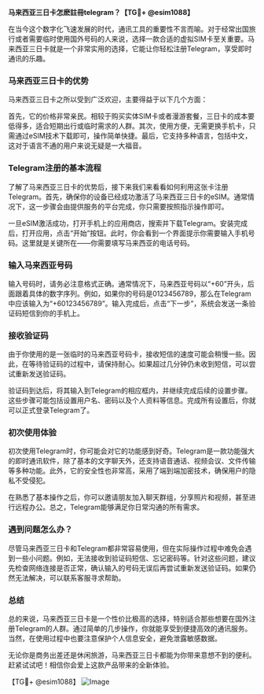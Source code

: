 **马来西亚三日卡怎麽註冊telegram？【TG💪+ @esim1088】**

在当今这个数字化飞速发展的时代，通讯工具的重要性不言而喻。对于经常出国旅行或者需要临时使用国外号码的人来说，选择一款合适的虚拟SIM卡至关重要。马来西亚三日卡就是一个非常实用的选择，它能让你轻松注册Telegram，享受即时通讯的乐趣。

### 马来西亚三日卡的优势

马来西亚三日卡之所以受到广泛欢迎，主要得益于以下几个方面：

首先，它的价格非常亲民。相较于购买实体SIM卡或者漫游套餐，三日卡的成本要低得多，适合短期出行或临时需求的人群。其次，使用方便，无需更换手机卡，只需通过eSIM技术下载即可，操作简单快捷。最后，它支持多种语言，包括中文，这对于语言不通的用户来说无疑是一大福音。

### Telegram注册的基本流程

了解了马来西亚三日卡的优势后，接下来我们来看看如何利用这张卡注册Telegram。首先，确保你的设备已经成功激活了马来西亚三日卡的eSIM。通常情况下，这一步骤会由提供服务的平台完成，你只需要按照指示操作即可。

一旦eSIM激活成功，打开手机上的应用商店，搜索并下载Telegram。安装完成后，打开应用，点击“开始”按钮。此时，你会看到一个界面提示你需要输入手机号码。这里就是关键所在——你需要填写马来西亚的电话号码。

### 输入马来西亚号码

输入号码时，请务必注意格式正确。通常情况下，马来西亚号码以“+60”开头，后面跟着具体的数字序列。例如，如果你的号码是0123456789，那么在Telegram中应该输入为“+60123456789”。输入完成后，点击“下一步”，系统会发送一条验证码短信到你的手机上。

### 接收验证码

由于你使用的是一张临时的马来西亚号码卡，接收短信的速度可能会稍慢一些。因此，在等待验证码的过程中，请保持耐心。如果超过几分钟仍未收到短信，可以尝试重新发送验证码。

验证码到达后，将其输入到Telegram的相应框内，并继续完成后续的设置步骤。这些步骤可能包括设置用户名、密码以及个人资料等信息。完成所有设置后，你就可以正式登录Telegram了。

### 初次使用体验

初次使用Telegram时，你可能会对它的功能感到好奇。Telegram是一款功能强大的即时通讯软件，除了基本的文字聊天外，还支持语音通话、视频会议、文件传输等多种功能。此外，它的安全性也非常高，采用了端到端加密技术，确保用户的隐私不受侵犯。

在熟悉了基本操作之后，你可以邀请朋友加入聊天群组，分享照片和视频，甚至进行远程办公。总之，Telegram能够满足你日常沟通的所有需求。

### 遇到问题怎么办？

尽管马来西亚三日卡和Telegram都非常容易使用，但在实际操作过程中难免会遇到一些小问题。例如，无法接收到验证码短信、忘记密码等。针对这些问题，建议先检查网络连接是否正常，确认输入的号码无误后再尝试重新发送验证码。如果仍然无法解决，可以联系客服寻求帮助。

### 总结

总的来说，马来西亚三日卡是一个性价比极高的选择，特别适合那些想要在国外注册Telegram的人群。通过简单的几步操作，你就能享受到便捷高效的通讯服务。当然，在使用过程中也要注意保护个人信息安全，避免泄露敏感数据。

无论你是商务出差还是休闲旅游，马来西亚三日卡都能为你带来意想不到的便利。赶紧试试吧！相信你会爱上这款产品带来的全新体验。

【TG💪+ @esim1088】
![Image](https://i.postimg.cc/4NQfJmqS/Snipaste-2025-05-13-00-14-12.png)